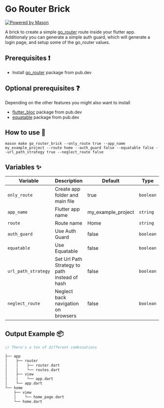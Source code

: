 # Go Router Brick
[![Powered by Mason](https://img.shields.io/endpoint?url=https%3A%2F%2Ftinyurl.com%2Fmason-badge)](https://github.com/felangel/mason)

A brick to create a simple [go_router](https://pub.dev/packages/go_router) route inside your flutter app.
Additionaly you can generate a simple auth guard, which will generate a login page, and setup some of the go_router values.


## Prerequisites ❗️
- Install [go_router](https://pub.dev/packages/go_router) package from pub.dev

## Optional prerequisites ❓
Depending on the other features you might also want to install
- [flutter_bloc](https://pub.dev/packages/flutter_bloc) package from pub.dev
- [equatable](https://pub.dev/packages/equatable) package from pub.dev


## How to use 🚀

```
mason make go_router_brick --only_route true --app_name my_example_project --route home --auth_guard false --equatable false --url_path_strategy true --neglect_route false
```

## Variables ✨

| Variable            | Description                                       | Default            | Type      |
| --------------------| --------------------------------------------------| -------------------| ----------|
| `only_route`        | Create app folder and main file                   | true               | `boolean` |
| `app_name`          | Flutter app name                                  | my_example_project | `string`  |
| `route`             | Route name                                        | Home               | `string`  |
| `auth_guard`        | Use Auth Guard                                    | false              | `boolean` |
| `equatable`         | Use Equatable                                     | false              | `boolean` |
| `url_path_strategy` | Set Url Path Strategy to path instead of hash     | false              | `boolean` |
| `neglect_route`     | Neglect back navigation on browsers               | false              | `boolean` |

## Output Example 📦

```dart
// There's a ton of different combinations

├── app
│    ├── router
│    │    ├── router.dart
│    │    └── routes.dart
│    ├── view
│    │    └── app.dart
│    └── app.dart
└── home
    ├── view
    │    └── home_page.dart
    └── home.dart
```
